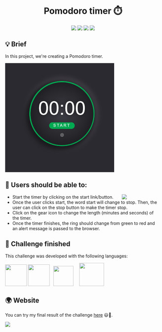 <div align="center">

# Pomodoro timer ⏱️

</div>

<div align="center" >
<img src="https://img.shields.io/github/stars/jaenfigueroa/Pomodoro-timer">
<img src="https://img.shields.io/github/forks/jaenfigueroa/Pomodoro-timer">
<img src="https://img.shields.io/github/issues-pr/jaenfigueroa/Pomodoro-timer">
<img src="https://img.shields.io/github/issues/jaenfigueroa/Pomodoro-timer">
</div>

## 💡 Brief

In this project, we're creating a Pomodoro timer.

<img src="./assets/temporizador1.gif" align="center" style="width: 70%"  />

## 📌 Users should be able to:

<img src="https://octodex.github.com/images/inspectocat.jpg" style="width: 25%" align="right">

 - Start the timer by clicking on the start link/button.
 - Once the user clicks start, the word start will change to stop. Then, the user can click on the stop button to make the timer stop.
 - Click on the gear icon to change the length (minutes and seconds) of the timer.
 - Once the timer finishes, the ring should change from green to red and an alert message is passed to the browser.
 
## 🚀 Challenge finished

This challenge was developed with the following languages:

<div align="left" >
<img src="https://upload.wikimedia.org/wikipedia/commons/6/61/HTML5_logo_and_wordmark.svg" width="70px" height="70px" /> 
<img src="https://upload.wikimedia.org/wikipedia/commons/d/d5/CSS3_logo_and_wordmark.svg" width="70px" height="70px" />  &nbsp;
<img src="https://upload.wikimedia.org/wikipedia/commons/9/99/Unofficial_JavaScript_logo_2.svg" width="65px" height="65px" />  &nbsp; &nbsp;
<img src="https://upload.wikimedia.org/wikipedia/commons/9/96/Sass_Logo_Color.svg" width="80px" height="75px" /> 
</div>

 
## 🌍 Website

You can try my final result of the challenge [here](https://jaenfigueroa.github.io/Pomodoro-timer) 😃🚀.

<img src="https://octodex.github.com/images/welcometocat.png" style="width: 25%">


